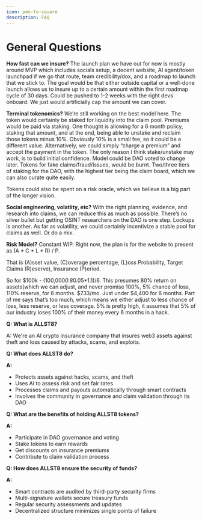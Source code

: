 ```yaml
---
icon: pen-to-square
description: FAQ
---
```


# General Questions

**How fast can we insure?** The launch plan we have out for now is mostly around MVP which includes socials setup, a decent website, AI agent/token launchpad if we go that route, team credibility/dox, and a roadmap to launch that we stick to. The goal would be that either outside capital or a well-done launch allows us to insure up to a certain amount within the first roadmap cycle of 30 days. Could be pushed to 1-2 weeks with the right devs onboard. We just would artificially cap the amount we can cover.

**Terminal tokenomics?** We’re still working on the best model here. The token would certainly be staked for liquidity into the claim pool. Premiums would be paid via staking. One thought is allowing for a 6 month policy, staking that amount, and at the end, being able to unstake and reclaim those tokens minus 10%. Obviously 10% is a small fee, so it could be a different value. Alternatively, we could simply “charge a premium” and accept the payment in the token. The only reason I think stake/unstake may work, is to build initial confidence. Model could be DAO voted to change later. Tokens for fake claims/fraud/issues, would be burnt. Two/three tiers of staking for the DAO, with the highest tier being the claim board, which we can also curate quite easily.

Tokens could also be spent on a risk oracle, which we believe is a big part of the longer vision.

**Social engineering, volatiity, etc?** With the right planning, evidence, and research into claims, we can reduce this as much as possible. There’s no silver bullet but getting OSINT researchers on the DAO is one step. Lockups is another. As far as volatility, we could certainly incentivize a stable pool for claims as well. Or do a mix.

**Risk Model?** Constant WIP. Right now, the plan is for the website to present as (A \* C \* L \* R) / P.

That is (A)sset value, (C)overage percentage, (L)oss Probability, Target Claims (R)eserve), Insurance (P)eriod.

So for $100k - (100,00&#x30;_&#x30;.&#x38;_&#x30;.05\*1.1)/6. This presumes 80% return on assets(which we can adjust, and never promise 100%, 5% chance of loss, 110% reserve, for 6 months. $733/mo. Just under $4,400 for 6 months. Part of me says that’s too much, which means we either adjust to less chance of loss, less reserve, or less coverage. 5% is pretty high, it assumes that 5% of our industry loses 100% of their money every 6 months in a hack.



**Q: What is ALLST8?**

A: We're an AI crypto insurance company that insures web3 assets against theft and loss caused by attacks, scams, and exploits.&#x20;

**Q: What does ALLST8 do?**

**A:**&#x20;

* Protects assets against hacks, scams, and theft
* Uses AI to assess risk and set fair rates
* Processes claims and payouts automatically through smart contracts
* Involves the community in governance and claim validation through its DAO

**Q: What are the benefits of holding ALLST8 tokens?**

**A:**

* Participate in DAO governance and voting
* Stake tokens to earn rewards
* Get discounts on insurance premiums
* Contribute to claim validation process

**Q: How does ALLST8 ensure the security of funds?**

**A:**

* Smart contracts are audited by third-party security firms
* Multi-signature wallets secure treasury funds
* Regular security assessments and updates
* Decentralized structure minimizes single points of failure

